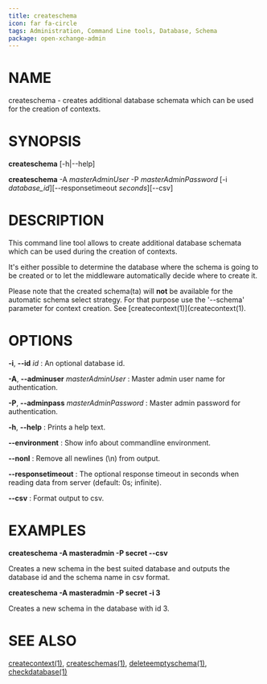 ```yaml
---
title: createschema
icon: far fa-circle
tags: Administration, Command Line tools, Database, Schema
package: open-xchange-admin
---
```


# NAME

createschema - creates additional database schemata which can be used for the creation of contexts.


# SYNOPSIS

**createschema** [-h|--help]

**createschema** -A *masterAdminUser* -P *masterAdminPassword* [-i *database_id*][--responsetimeout *seconds*][--csv]


# DESCRIPTION

This command line tool allows to create additional database schemata which can be used
during the creation of contexts.

It's either possible to determine the database where the schema is going to be created or to let the middleware automatically decide where to create it.

Please note that the created schema(ta) will **not** be available for the automatic schema
select strategy. For that purpose use the '--schema' parameter for context creation. See [createcontext(1)](createcontext(1).

# OPTIONS

**-i**, **--id** *id*
: An optional database id.

**-A**, **--adminuser** *masterAdminUser*
: Master admin user name for authentication.

**-P**, **--adminpass** *masterAdminPassword*
: Master admin password for authentication.

**-h**, **--help**
: Prints a help text.

**--environment**
: Show info about commandline environment.

**--nonl**
: Remove all newlines (\\n) from output.

**--responsetimeout**
: The optional response timeout in seconds when reading data from server (default: 0s; infinite).

**--csv**
: Format output to csv.


# EXAMPLES

**createschema -A masteradmin -P secret --csv**

Creates a new schema in the best suited database and outputs the database id and the schema name in csv format.


**createschema -A masteradmin -P secret -i 3**

Creates a new schema in the database with id 3.

# SEE ALSO

[createcontext(1)](createcontext.html), [createschemas(1)](createschemas.html), [deleteemptyschema(1)](deleteemptyschema.html), [checkdatabase(1)](checkdatabase.html)
